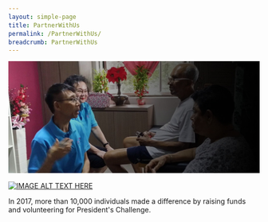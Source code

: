 ```yaml
---
layout: simple-page
title: PartnerWithUs
permalink: /PartnerWithUs/
breadcrumb: PartnerWithUs
---
```


![alt text](./images/Filos-Community.jpg "Logo Title Text 1")

[![IMAGE ALT TEXT HERE](http://img.youtube.com/vi/cGVy4rLfwbg/0.jpg)](http://www.youtube.com/watch?v=cGVy4rLfwbg)

In 2017, more than 10,000 individuals made a difference by raising funds and volunteering for President's Challenge.
